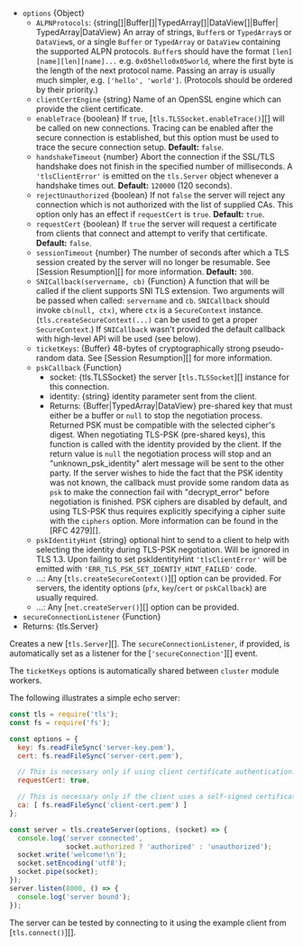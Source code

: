<!-- YAML
added: v0.3.2
changes:
  - version: v12.3.0
    pr-url: https://github.com/nodejs/node/pull/27665
    description: The `options` parameter now supports `net.createServer()`
                 options.
  - version: v9.3.0
    pr-url: https://github.com/nodejs/node/pull/14903
    description: The `options` parameter can now include `clientCertEngine`.
  - version: v8.0.0
    pr-url: https://github.com/nodejs/node/pull/11984
    description: The `ALPNProtocols` option can be a `TypedArray` or
     `DataView` now.
  - version: v5.0.0
    pr-url: https://github.com/nodejs/node/pull/2564
    description: ALPN options are supported now.
-->

* `options` {Object}
  * `ALPNProtocols`: {string[]|Buffer[]|TypedArray[]|DataView[]|Buffer|
    TypedArray|DataView}
    An array of strings, `Buffer`s or `TypedArray`s or `DataView`s, or a single
    `Buffer` or `TypedArray` or `DataView` containing the supported ALPN
    protocols. `Buffer`s should have the format `[len][name][len][name]...`
    e.g. `0x05hello0x05world`, where the first byte is the length of the next
    protocol name. Passing an array is usually much simpler, e.g.
    `['hello', 'world']`. (Protocols should be ordered by their priority.)
  * `clientCertEngine` {string} Name of an OpenSSL engine which can provide the
    client certificate.
  * `enableTrace` {boolean} If `true`, [`tls.TLSSocket.enableTrace()`][] will be
    called on new connections. Tracing can be enabled after the secure
    connection is established, but this option must be used to trace the secure
    connection setup. **Default:** `false`.
  * `handshakeTimeout` {number} Abort the connection if the SSL/TLS handshake
    does not finish in the specified number of milliseconds.
    A `'tlsClientError'` is emitted on the `tls.Server` object whenever
    a handshake times out. **Default:** `120000` (120 seconds).
  * `rejectUnauthorized` {boolean} If not `false` the server will reject any
    connection which is not authorized with the list of supplied CAs. This
    option only has an effect if `requestCert` is `true`. **Default:** `true`.
  * `requestCert` {boolean} If `true` the server will request a certificate from
    clients that connect and attempt to verify that certificate. **Default:**
    `false`.
  * `sessionTimeout` {number} The number of seconds after which a TLS session
    created by the server will no longer be resumable. See
    [Session Resumption][] for more information. **Default:** `300`.
  * `SNICallback(servername, cb)` {Function} A function that will be called if
    the client supports SNI TLS extension. Two arguments will be passed when
    called: `servername` and `cb`. `SNICallback` should invoke `cb(null, ctx)`,
    where `ctx` is a `SecureContext` instance. (`tls.createSecureContext(...)`
    can be used to get a proper `SecureContext`.) If `SNICallback` wasn't
    provided the default callback with high-level API will be used (see below).
  * `ticketKeys`: {Buffer} 48-bytes of cryptographically strong pseudo-random
    data. See [Session Resumption][] for more information.
  * `pskCallback` {Function}
    * socket: {tls.TLSSocket} the server [`tls.TLSSocket`][] instance for
      this connection.
    * identity: {string} identity parameter sent from the client.
    * Returns: {Buffer|TypedArray|DataView} pre-shared key that must either be
      a buffer or `null` to stop the negotiation process. Returned PSK must be
      compatible with the selected cipher's digest.
    When negotiating TLS-PSK (pre-shared keys), this function is called
    with the identity provided by the client.
    If the return value is `null` the negotiation process will stop and an
    "unknown_psk_identity" alert message will be sent to the other party.
    If the server wishes to hide the fact that the PSK identity was not known,
    the callback must provide some random data as `psk` to make the connection
    fail with "decrypt_error" before negotiation is finished.
    PSK ciphers are disabled by default, and using TLS-PSK thus
    requires explicitly specifying a cipher suite with the `ciphers` option.
    More information can be found in the [RFC 4279][].
  * `pskIdentityHint` {string} optional hint to send to a client to help
    with selecting the identity during TLS-PSK negotiation. Will be ignored
    in TLS 1.3. Upon failing to set pskIdentityHint `'tlsClientError'` will be
    emitted with `'ERR_TLS_PSK_SET_IDENTIY_HINT_FAILED'` code.
  * ...: Any [`tls.createSecureContext()`][] option can be provided. For
    servers, the identity options (`pfx`, `key`/`cert` or `pskCallback`)
    are usually required.
  * ...: Any [`net.createServer()`][] option can be provided.
* `secureConnectionListener` {Function}
* Returns: {tls.Server}

Creates a new [`tls.Server`][]. The `secureConnectionListener`, if provided, is
automatically set as a listener for the [`'secureConnection'`][] event.

The `ticketKeys` options is automatically shared between `cluster` module
workers.

The following illustrates a simple echo server:

```js
const tls = require('tls');
const fs = require('fs');

const options = {
  key: fs.readFileSync('server-key.pem'),
  cert: fs.readFileSync('server-cert.pem'),

  // This is necessary only if using client certificate authentication.
  requestCert: true,

  // This is necessary only if the client uses a self-signed certificate.
  ca: [ fs.readFileSync('client-cert.pem') ]
};

const server = tls.createServer(options, (socket) => {
  console.log('server connected',
              socket.authorized ? 'authorized' : 'unauthorized');
  socket.write('welcome!\n');
  socket.setEncoding('utf8');
  socket.pipe(socket);
});
server.listen(8000, () => {
  console.log('server bound');
});
```

The server can be tested by connecting to it using the example client from
[`tls.connect()`][].

